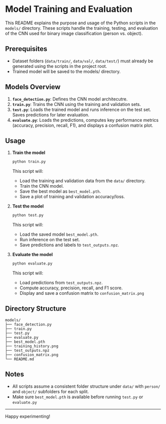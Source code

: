 # Model Training and Evaluation

This README explains the purpose and usage of the Python scripts in the `models/` directory. These scripts handle the training, testing, and evaluation of the CNN used for binary image classification (person vs. object).

## Prerequisites

* Dataset folders (`data/train/`, `data/val/`, `data/test/`) must already be generated using the scripts in the project root.
* Trained model will be saved to the models/ directory.

## Models Overview

1. **`face_detection.py`**: Defines the CNN model architecutre.
2. **`train.py`**: Trains the CNN using the training and validation sets.
3. **`test.py`**: Loads the trained model and runs inference on the test set. Saves predictions for later evaluation.
4. **`evaluate.py`**: Loads the predictions, computes key performance metrics (accuracy, precision, recall, F1), and displays a confusion matrix plot.

## Usage

1. **Train the model**

   ```bash
   python train.py
   ```

   This script will:

   * Load the training and validation data from the `data/` directory.
   * Train the CNN model.
   * Save the best model as `best_model.pth`.
   * Save a plot of training and validation accuracy/loss.

2. **Test the model**

   ```bash
   python test.py
   ```

   This script will:

   * Load the saved model `best_model.pth`.
   * Run inference on the test set.
   * Save predictions and labels to `test_outputs.npz`.

3. **Evaluate the model**

   ```bash
   python evaluate.py
   ```
   
   This script will:
   * Load predictions from `test_outputs.npz`.
   * Compute accuracy, precision, recall, and F1 score.
   * Display and save a confusion matrix to `confusion_matrix.png`
## Directory Structure

```
models/
├── face_detection.py
├── train.py
├── test.py
├── evaluate.py
├── best_model.pth
├── training_history.png
├── test_outputs.npz
├── confusion_matrix.png
└── README.md
```

## Notes

* All scripts assume a consistent folder structure under `data/` with `person/` and `object/` subfolders for each split.
* Make sure `best_model.pth` is available before running `test.py` or `evaluate.py`

---

Happy experimenting!


